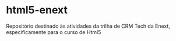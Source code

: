 # html5-enext
Repositório destinado às atividades da trilha de CRM Tech da Enext, especificamente para o curso de Html5
